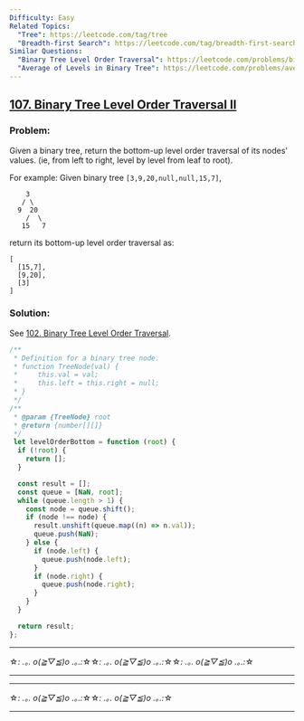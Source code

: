 ```yaml
---
Difficulty: Easy
Related Topics:
  "Tree": https://leetcode.com/tag/tree
  "Breadth-first Search": https://leetcode.com/tag/breadth-first-search
Similar Questions:
  "Binary Tree Level Order Traversal": https://leetcode.com/problems/binary-tree-level-order-traversal
  "Average of Levels in Binary Tree": https://leetcode.com/problems/average-of-levels-in-binary-tree
---
```


## [107. Binary Tree Level Order Traversal II](https://leetcode.com/problems/binary-tree-level-order-traversal-ii/description/)

### Problem:

Given a binary tree, return the bottom-up level order traversal of its nodes' values. (ie, from left to right, level by level from leaf to root).

For example:
Given binary tree `[3,9,20,null,null,15,7]`,

```
    3
   / \
  9  20
    /  \
   15   7
```

return its bottom-up level order traversal as:

```
[
  [15,7],
  [9,20],
  [3]
]
```

### Solution:

See [102. Binary Tree Level Order Traversal](./102.%20Binary%20Tree%20Level%20Order%20Traversal.md).

```javascript
/**
 * Definition for a binary tree node.
 * function TreeNode(val) {
 *     this.val = val;
 *     this.left = this.right = null;
 * }
 */
/**
 * @param {TreeNode} root
 * @return {number[][]}
 */
 let levelOrderBottom = function (root) {
  if (!root) {
    return [];
  }

  const result = [];
  const queue = [NaN, root];
  while (queue.length > 1) {
    const node = queue.shift();
    if (node !== node) {
      result.unshift(queue.map((n) => n.val));
      queue.push(NaN);
    } else {
      if (node.left) {
        queue.push(node.left);
      }
      if (node.right) {
        queue.push(node.right);
      }
    }
  }

  return result;
};
```

---
☆*: .｡. o(≧▽≦)o .｡.:*☆☆*: .｡. o(≧▽≦)o .｡.:*☆☆*: .｡. o(≧▽≦)o .｡.:*☆

---
---

☆*: .｡. o(≧▽≦)o .｡.:*☆☆*: .｡. o(≧▽≦)o .｡.:*☆

---
